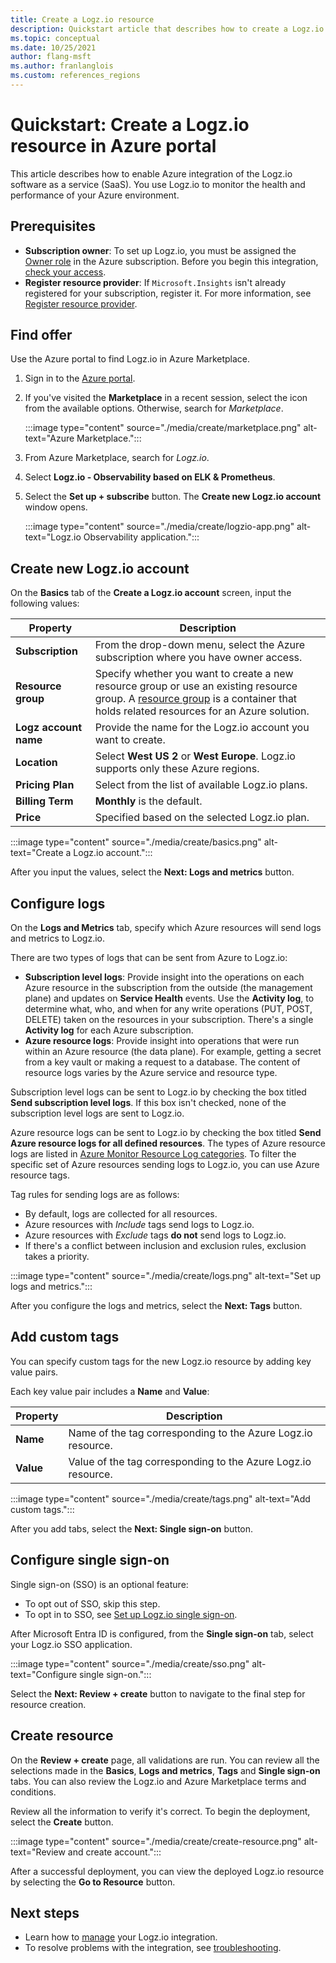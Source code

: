 ```yaml
---
title: Create a Logz.io resource
description: Quickstart article that describes how to create a Logz.io resource in Azure.
ms.topic: conceptual
ms.date: 10/25/2021
author: flang-msft
ms.author: franlanglois
ms.custom: references_regions
---
```


# Quickstart: Create a Logz.io resource in Azure portal

This article describes how to enable Azure integration of the Logz.io software as a service (SaaS). You use Logz.io to monitor the health and performance of your Azure environment.

## Prerequisites

- **Subscription owner**: To set up Logz.io, you must be assigned the [Owner role](../../role-based-access-control/rbac-and-directory-admin-roles.md#azure-roles) in the Azure subscription. Before you begin this integration, [check your access](../../role-based-access-control/check-access.md).
- **Register resource provider**: If `Microsoft.Insights` isn't already registered for your subscription, register it. For more information, see [Register resource provider](../../azure-resource-manager/management/resource-providers-and-types.md#register-resource-provider).

## Find offer

Use the Azure portal to find Logz.io in Azure Marketplace.

1. Sign in to the [Azure portal](https://portal.azure.com).
1. If you've visited the **Marketplace** in a recent session, select the icon from the available options. Otherwise, search for _Marketplace_.

    :::image type="content" source="./media/create/marketplace.png" alt-text="Azure Marketplace.":::

1. From Azure Marketplace, search for _Logz.io_.
1. Select **Logz.io - Observability based on ELK & Prometheus**.
1. Select the **Set up + subscribe** button. The **Create new Logz.io account** window opens.

    :::image type="content" source="./media/create/logzio-app.png" alt-text="Logz.io Observability application.":::

## Create new Logz.io account

On the **Basics** tab of the **Create a Logz.io account** screen, input the following values:

| Property | Description |
| ---- | ---- |
| **Subscription** | From the drop-down menu, select the Azure subscription where you have owner access. |
| **Resource group** | Specify whether you want to create a new resource group or use an existing resource group. A [resource group](../../azure-resource-manager/management/overview.md#resource-groups) is a container that holds related resources for an Azure solution. |
| **Logz account name** | Provide the name for the Logz.io account you want to create. |
| **Location** | Select **West US 2** or **West Europe**. Logz.io supports only these Azure regions. |
| **Pricing Plan** | Select from the list of available Logz.io plans. |
| **Billing Term** | **Monthly** is the default. |
| **Price** | Specified based on the selected Logz.io plan. |

:::image type="content" source="./media/create/basics.png" alt-text="Create a Logz.io account.":::

After you input the values, select the **Next: Logs and metrics** button.

## Configure logs

On the **Logs and Metrics** tab, specify which Azure resources will send logs and metrics to Logz.io.

There are two types of logs that can be sent from Azure to Logz.io:

- **Subscription level logs**: Provide insight into the operations on each Azure resource in the subscription from the outside (the management plane) and updates on **Service Health** events. Use the **Activity log**, to determine what, who, and when for any write operations (PUT, POST, DELETE) taken on the resources in your subscription. There's a single **Activity log** for each Azure subscription.
- **Azure resource logs**: Provide insight into operations that were run within an Azure resource (the data plane). For example, getting a secret from a key vault or making a request to a database. The content of resource logs varies by the Azure service and resource type.

Subscription level logs can be sent to Logz.io by checking the box titled **Send subscription level logs**. If this box isn't checked, none of the subscription level logs are sent to Logz.io.

Azure resource logs can be sent to Logz.io by checking the box titled **Send Azure resource logs for all defined resources**. The types of Azure resource logs are listed in [Azure Monitor Resource Log categories](../../azure-monitor/essentials/resource-logs-categories.md). To filter the specific set of Azure resources sending logs to Logz.io, you can use Azure resource tags.

Tag rules for sending logs are as follows:

- By default, logs are collected for all resources.
- Azure resources with _Include_ tags send logs to Logz.io.
- Azure resources with _Exclude_ tags **do not** send logs to Logz.io.
- If there's a conflict between inclusion and exclusion rules, exclusion takes a priority.

:::image type="content" source="./media/create/logs.png" alt-text="Set up logs and metrics.":::

After you configure the logs and metrics, select the **Next: Tags** button.

## Add custom tags

You can specify custom tags for the new Logz.io resource by adding key value pairs.

Each key value pair includes a **Name** and **Value**:

| Property | Description |
| ---- | ---- |
| **Name** | Name of the tag corresponding to the Azure Logz.io resource. |
| **Value** | Value of the tag corresponding to the Azure Logz.io resource. |

:::image type="content" source="./media/create/tags.png" alt-text="Add custom tags.":::

After you add tabs, select the **Next: Single sign-on** button.

## Configure single sign-on

Single sign-on (SSO) is an optional feature:

- To opt out of SSO, skip this step.
- To opt in to SSO, see [Set up Logz.io single sign-on](setup-sso.md).

After Microsoft Entra ID is configured, from the **Single sign-on** tab, select your Logz.io SSO application.

:::image type="content" source="./media/create/sso.png" alt-text="Configure single sign-on.":::

Select the **Next: Review + create** button to navigate to the final step for resource creation.

## Create resource

On the **Review + create** page, all validations are run. You can review all the selections made in the **Basics**, **Logs and metrics**, **Tags** and **Single sign-on** tabs. You can also review the Logz.io and Azure Marketplace terms and conditions.

Review all the information to verify it's correct. To begin the deployment, select the **Create** button.

:::image type="content" source="./media/create/create-resource.png" alt-text="Review and create account.":::

After a successful deployment, you can view the deployed Logz.io resource by selecting the **Go to Resource** button.

## Next steps

- Learn how to [manage](manage.md) your Logz.io integration.
- To resolve problems with the integration, see [troubleshooting](troubleshoot.md).
